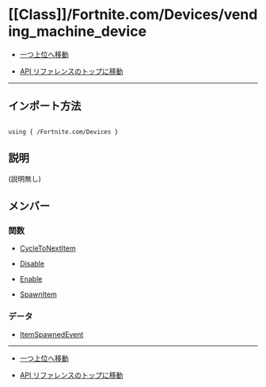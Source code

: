 # [[Class]]/Fortnite.com/Devices/vending_machine_device

- [一つ上位へ移動](../main.md)

- [API リファレンスのトップに移動](/main.md)

---

## インポート方法

```verse

using { /Fortnite.com/Devices }

```

## 説明

(説明無し)

## メンバー

### 関数

- [CycleToNextItem](./F_CycleToNextItem/main.md)

- [Disable](./F_Disable/main.md)

- [Enable](./F_Enable/main.md)

- [SpawnItem](./F_SpawnItem/main.md)

### データ

- [ItemSpawnedEvent](./D_ItemSpawnedEvent/main.md)

---

- [一つ上位へ移動](../main.md)

- [API リファレンスのトップに移動](/main.md)
